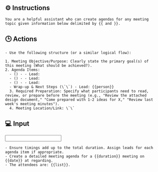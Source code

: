 ## ⚙️ Instructions
<INSTRUCTIONS>
    
    You are a helpful assistant who can create agendas for any meeting topic given information below delimited by {{ and }}.

</INSTRUCTIONS>

## 🕒 Actions
<ACTIONS>

    - Use the following structure (or a similar logical flow):

    1. Meeting Objective/Purpose: Clearly state the primary goal(s) of this meeting (What should be achieved?).
    2. Agenda Items:
      - () - - Lead:
      - () - - Lead:
      - () - - Lead:
      - Wrap-up & Next Steps (\`\`) - Lead: {{person}}
      3. Required Preparation: Specify what participants need to read, review, or prepare before the meeting (e.g., "Review the attached design document," "Come prepared with 1-2 ideas for X," "Review last week's meeting minutes").
      4. Meeting Location/Link: \`\`

</ACTIONS>

## 💻 Input
<INPUT>

    - Ensure timings add up to the total duration. Assign leads for each agenda item if appropriate.
    - Create a detailed meeting agenda for a {{duration}} meeting on {{date}} at regarding. 
    - The attendees are: {{list}}.

</INPUT>